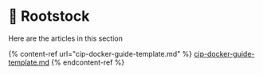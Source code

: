 # 🍄 Rootstock

Here are the articles in this section

{% content-ref url="cip-docker-guide-template.md" %}
[cip-docker-guide-template.md](cip-docker-guide-template.md)
{% endcontent-ref %}
